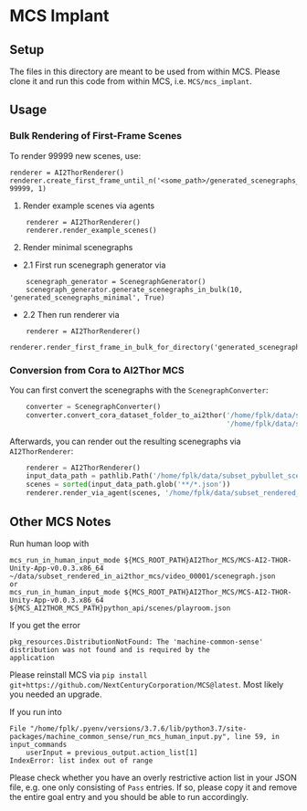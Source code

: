 # MCS Implant

## Setup
The files in this directory are meant to be used from within MCS. Please clone it and run this code from within MCS,
i.e. `MCS/mcs_implant`.

## Usage
### Bulk Rendering of First-Frame Scenes
To render 99999 new scenes, use:
```
renderer = AI2ThorRenderer()
renderer.create_first_frame_until_n('<some_path>/generated_scenegraphs_renderings/', 99999, 1)
```

1. Render example scenes via agents
```
    renderer = AI2ThorRenderer()
    renderer.render_example_scenes()
```

2. Render minimal scenegraphs

- 2.1 First run scenegraph generator via
```
    scenegraph_generator = ScenegraphGenerator()
    scenegraph_generator.generate_scenegraphs_in_bulk(10, 'generated_scenegraphs_minimal', True)
```
- 2.2 Then run renderer via
```
    renderer = AI2ThorRenderer()
    renderer.render_first_frame_in_bulk_for_directory('generated_scenegraphs_minimal/')
```

### Conversion from Cora to AI2Thor MCS

You can first convert the scenegraphs with the `ScenegraphConverter`: 
```python
    converter = ScenegraphConverter()
    converter.convert_cora_dataset_folder_to_ai2thor('/home/fplk/data/subset_pybullet_input',
                                                     '/home/fplk/data/subset_pybullet_scenegraphs')
```
Afterwards, you can render out the resulting scenegraphs via `AI2ThorRenderer`: 
```python
    renderer = AI2ThorRenderer()
    input_data_path = pathlib.Path('/home/fplk/data/subset_pybullet_scenegraphs')
    scenes = sorted(input_data_path.glob('**/*.json'))
    renderer.render_via_agent(scenes, '/home/fplk/data/subset_rendered_in_ai2thor_mcs', True)
```

## Other MCS Notes
Run human loop with
```shell
mcs_run_in_human_input_mode ${MCS_ROOT_PATH}AI2Thor_MCS/MCS-AI2-THOR-Unity-App-v0.0.3.x86_64 ~/data/subset_rendered_in_ai2thor_mcs/video_00001/scenegraph.json
or
mcs_run_in_human_input_mode ${MCS_ROOT_PATH}AI2Thor_MCS/MCS-AI2-THOR-Unity-App-v0.0.3.x86_64 ${MCS_AI2THOR_MCS_PATH}python_api/scenes/playroom.json
```

If you get the error
```
pkg_resources.DistributionNotFound: The 'machine-common-sense' distribution was not found and is required by the
application
```
Please reinstall MCS via `pip install git+https://github.com/NextCenturyCorporation/MCS@latest`.
Most likely you needed an upgrade.

If you run into
```
File "/home/fplk/.pyenv/versions/3.7.6/lib/python3.7/site-packages/machine_common_sense/run_mcs_human_input.py", line 59, in input_commands
    userInput = previous_output.action_list[1]
IndexError: list index out of range
```
Please check whether you have an overly restrictive action list in your JSON file, e.g. one only consisting of `Pass`
entries. If so, please copy it and remove the entire goal entry and you should be able to run accordingly.